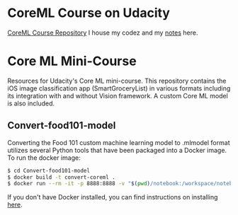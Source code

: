 # CoreML Course on Udacity
[CoreML Course Repository](https://github.com/udacity/ios-short-core-ml)
I house my codez and my [notes](https://github.com/lovelejess/smart-grocery-app-swift/wiki) here.



# Core ML Mini-Course

Resources for Udacity's Core ML mini-course. This repository contains the iOS image classification app (SmartGroceryList) in various formats including its integration with and without Vision framework. A custom Core ML model is also included.

## Convert-food101-model

Converting the Food 101 custom machine learning model to .mlmodel format utilizes several Python tools that have been  packaged into a Docker image. To run the docker image:

```bash
$ cd Convert-food101-model
$ docker build -t convert-coreml .
$ docker run --rm -it -p 8888:8888 -v "$(pwd)/notebook:/workspace/notebook" convert-coreml
```

If you don't have Docker installed, you can find instructions on installing [here](https://docs.docker.com/docker-for-mac/install/).
